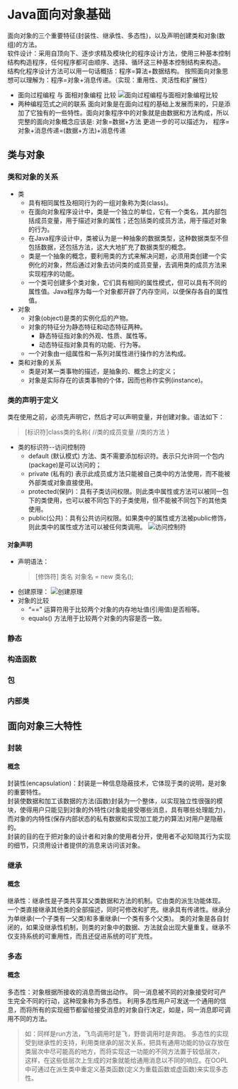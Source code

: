 # Java面向对象基础

  面向对象的三个重要特征(封装性、继承性、多态性)，以及声明创建类和对象(数组)的方法。  
  软件设计：采用自顶向下、逐步求精及模块化的程序设计方法，使用三种基本控制结构构造程序，任何程序都可由顺序、选择、循环这三种基本控制结构来构造。
  结构化程序设计方法可以用一句话概括：程序=算法+数据结构。
  按照面向对象思想可以理解为：程序=对象+消息传递。（实现：重用性、灵活性和扩展性）

  * 面向过程编程 与 面相对象编程 比较
    ![面向过程编程与面相对象编程比较](http://graph.guoyw.com/Java_notes/JavaSE/%E9%9D%A2%E7%9B%B8%E8%BF%87%E7%A8%8B%E4%B8%8E%E5%AF%B9%E8%B1%A1.png)
  * 两种编程范式之间的联系
     面向对象是在面向过程的基础上发展而来的，只是添加了它独有的一些特性。面向对象程序中的对象就是由数据和方法构成，所以完整的面向对象概念应该是:
     对象=数据+方法
     更进一步的可以描述为，
     程序=对象+消息传递=(数据+方法)+消息传递

## 类与对象
### 类和对象的关系
  * 类
    * 具有相同属性及相同行为的一组对象称为类(class)。
    * 在面向对象程序设计中，类是一个独立的单位，它有一个类名，其内部包括成员变量，用于描述对象的属性；还包括类的成员方法，用于描述对象的行为。
    * 在Java程序设计中，类被认为是一种抽象的数据类型，这种数据类型不但包括数据，还包括方法，这大大地扩充了数据类型的概念。
    * 类是一个抽象的概念，要利用类的方式来解决问题，必须用类创建一个实例化的对象，然后通过对象去访问类的成员变量，去调用类的成员方法来实现程序的功能。
    * 一个类可创建多个类对象，它们具有相同的属性模式，但可以具有不同的属性值。Java程序为每一个对象都开辟了内存空间，以便保存各自的属性值。
  * 对象
    * 对象(object)是类的实例化后的产物。
    * 对象的特征分为静态特征和动态特征两种。
      * 静态特征指对象的外观、性质、属性等。
      * 动态特征指对象具有的功能、行为等。
    * 一个对象由一组属性和一系列对属性进行操作的方法构成。
  * 类和对象的关系
    * 类是对某一类事物的描述，是抽象的、概念上的定义；
    * 对象是实际存在的该类事物的个体，因而也称作实例(instance)。
### 类的声明于定义
  类在使用之前，必须先声明它，然后才可以声明变量，并创建对象。语法如下：
  >[标识符]class类的名称{
  >  //类的成员变量
  >  //类的方法
  >}

  * 类的标识符--访问控制符
    * default (默认模式) 方法、类不需要添加标识符。表示只允许同一个包内(package)是可以访问的；
    * private (私有的) 表示此成员或方法只能被自己类中的方法使用，而不能被外部类或对象直接使用。
    * protected(保护)：具有子类访问权限。则此类中属性或方法可以被同一包下的类使用，也可以被不同包下的子类使用，但不能被不同包下的其他类使用。
    * public(公共)：具有公共访问权限。如果类中的属性或方法被public修饰，则此类中的属性或方法可以被任何类调用。
  ![访问控制符](http://graph.guoyw.com/Java_notes/JavaSE/%E6%8E%A7%E5%88%B6%E7%AC%A6.png)

#### 对象声明
  * 声明语法：
    > [修饰符] 类名 对象名 = new 类名();
  * 创建原理：
  ![创建原理](http://graph.guoyw.com/Java_notes/JavaSE/%E5%AF%B9%E8%B1%A1%E5%88%9B%E5%BB%BA%E5%8E%9F%E7%90%86.png)
  * 对象的比较
    * “==” 运算符用于比较两个对象的内存地址值(引用值)是否相等。
    * equals() 方法用于比较两个对象的内容是否一致。

### 静态
### 构造函数
### 包
### 内部类


## 面向对象三大特性

### 封装
#### 概念
  封装性(encapsulation)：封装是一种信息隐蔽技术，它体现于类的说明，是对象的重要特性。  
  封装使数据和加工该数据的方法(函数)封装为一个整体，以实现独立性很强的模块，使得用户只能见到对象的外特性(对象能接受哪些消息，具有哪些处理能力)，而对象的内特性(保存内部状态的私有数据和实现加工能力的算法)对用户是隐蔽的。  
  封装的目的在于把对象的设计者和对象的使用者分开，使用者不必知晓其行为实现的细节，只须用设计者提供的消息来访问该对象。
  
  
### 继承
#### 概念
  继承性：继承性是子类共享其父类数据和方法的机制。它由类的派生功能体现。
  一个类直接继承其他类的全部描述，同时可修改和扩充。继承具有传递性。继承分为单继承(一个子类有一父类)和多重继承(一个类有多个父类)。 
  类的对象是各自封闭的，如果没继承性机制，则类的对象中的数据、方法就会出现大量重复。继承不仅支持系统的可重用性，而且还促进系统的可扩充性。
  
  
### 多态
#### 概念
  多态性：对象根据所接收的消息而做出动作。
  同一消息被不同的对象接受时可产生完全不同的行动，这种现象称为多态性。
  利用多态性用户可发送一个通用的信息，而将所有的实现细节都留给接受消息的对象自行决定，如是，同一消息即可调用不同的方法。

  >如：同样是run方法，飞鸟调用时是飞，野兽调用时是奔跑。
  >多态性的实现受到继承性的支持，利用类继承的层次关系，把具有通用功能的协议存放在类层次中尽可能高的地方，而将实现这一功能的不同方法置于较低层次，
  >这样，在这些低层次上生成的对象就能给通用消息以不同的响应。在OOPL中可通过在派生类中重定义基类函数(定义为重载函数或虚函数)来实现多态性。